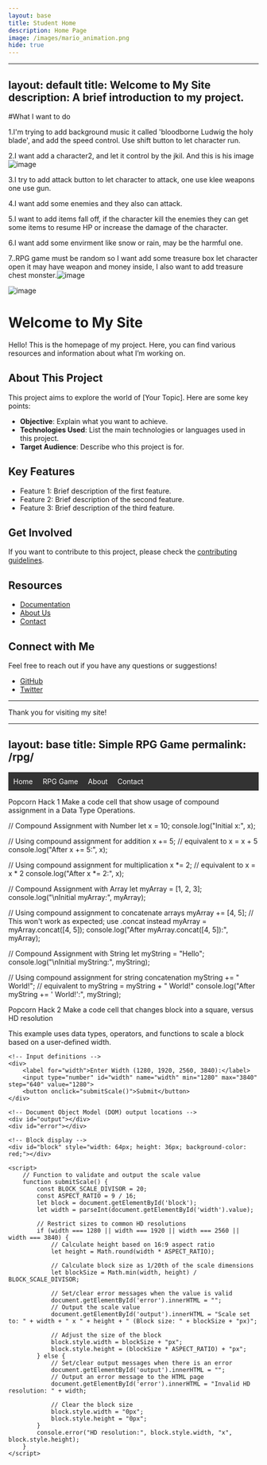 ```yaml
---
layout: base
title: Student Home 
description: Home Page
image: /images/mario_animation.png
hide: true
---
```




---
layout: default
title: Welcome to My Site
description: A brief introduction to my project.
---

#What I want to do 

1.I'm trying to add background music it called 'bloodborne Ludwig the holy blade', and add the speed control. Use shift button to let character run.

2.I want add a character2, and let it control by the jkil. And this is his image ![image](https://github.com/user-attachments/assets/78af2afb-ceed-4ebf-a65c-1a2b4cc1ad6f)

3.I try to add attack button to let character to attack, one use klee weapons one use gun.

4.I want add some enemies and they also can attack.

5.I want to add items fall off, if the character kill the enemies they can get some items to resume HP or increase the damage of the character.

6.I want add some envirment like snow or rain, may be the harmful one.

7..RPG game must be random so I want add some treasure box let character open it may have weapon and money inside, I also want to add treasure chest monster.![image](https://github.com/user-attachments/assets/dcea74e1-1dde-40b5-8a06-0bc33b4aa349)
 

![image](https://github.com/user-attachments/assets/e44c3314-0868-472b-a852-1f697b3c3b66)


# Welcome to My Site

Hello! This is the homepage of my project. Here, you can find various resources and information about what I’m working on.

## About This Project

This project aims to explore the world of [Your Topic]. Here are some key points:

- **Objective**: Explain what you want to achieve.
- **Technologies Used**: List the main technologies or languages used in this project.
- **Target Audience**: Describe who this project is for.

## Key Features

- Feature 1: Brief description of the first feature.
- Feature 2: Brief description of the second feature.
- Feature 3: Brief description of the third feature.

## Get Involved

If you want to contribute to this project, please check the [contributing guidelines](CONTRIBUTING.md).

## Resources

- [Documentation](docs/index.md)
- [About Us](about.md)
- [Contact](contact.md)

## Connect with Me

Feel free to reach out if you have any questions or suggestions!

- [GitHub](https://github.com/yourusername)
- [Twitter](https://twitter.com/yourusername)

---

Thank you for visiting my site!

---
layout: base
title: Simple RPG Game
permalink: /rpg/
---

<nav>
    <ul>
        <li><a href="/">Home</a></li>
        <li><a href="/rpg/">RPG Game</a></li>
        <li><a href="/about/">About</a></li>
        <li><a href="/contact/">Contact</a></li>
    </ul>
</nav>

<canvas id='gameCanvas'></canvas>

<script type="module" src="assets/js/GameControl.js"></script>

<style>
nav {
    background-color: #333;
    padding: 10px;
}

nav ul {
    list-style: none;
    padding: 0;
    margin: 0;
    display: flex;
}

nav li {
    margin-right: 20px;
}

nav a {
    color: white;
    text-decoration: none;
}

nav a:hover {
    text-decoration: underline;
}
</style>





Popcorn Hack 1
Make a code cell that show usage of compound assignment in a Data Type Operations.

// Compound Assignment with Number
let x = 10;
console.log("Initial x:", x);

// Using compound assignment for addition
x += 5; // equivalent to x = x + 5
console.log("After x += 5:", x);

// Using compound assignment for multiplication
x *= 2; // equivalent to x = x * 2
console.log("After x *= 2:", x);


// Compound Assignment with Array
let myArray = [1, 2, 3];
console.log("\nInitial myArray:", myArray);

// Using compound assignment to concatenate arrays
myArray += [4, 5]; // This won't work as expected; use .concat instead
myArray = myArray.concat([4, 5]);
console.log("After myArray.concat([4, 5]):", myArray);


// Compound Assignment with String
let myString = "Hello";
console.log("\nInitial myString:", myString);

// Using compound assignment for string concatenation
myString += " World!"; // equivalent to myString = myString + " World!"
console.log("After myString += ' World!':", myString);

Popcorn Hack 2
Make a code cell that changes block into a square, versus HD resolution
<!DOCTYPE html>
<html lang="en">
<head>
    <meta charset="UTF-8">
    <meta name="viewport" content="width=device-width, initial-scale=1.0">
    <title>Scale Block Example</title>
</head>
<body>
    <p>This example uses data types, operators, and functions to scale a block based on a user-defined width.</p>

    <!-- Input definitions -->
    <div>
        <label for="width">Enter Width (1280, 1920, 2560, 3840):</label>
        <input type="number" id="width" name="width" min="1280" max="3840" step="640" value="1280">
        <button onclick="submitScale()">Submit</button>
    </div>

    <!-- Document Object Model (DOM) output locations -->
    <div id="output"></div>
    <div id="error"></div>

    <!-- Block display -->
    <div id="block" style="width: 64px; height: 36px; background-color: red;"></div>

    <script>
        // Function to validate and output the scale value
        function submitScale() {
            const BLOCK_SCALE_DIVISOR = 20;
            const ASPECT_RATIO = 9 / 16;
            let block = document.getElementById('block');
            let width = parseInt(document.getElementById('width').value);
            
            // Restrict sizes to common HD resolutions
            if (width === 1280 || width === 1920 || width === 2560 || width === 3840) {
                // Calculate height based on 16:9 aspect ratio
                let height = Math.round(width * ASPECT_RATIO);
                
                // Calculate block size as 1/20th of the scale dimensions
                let blockSize = Math.min(width, height) / BLOCK_SCALE_DIVISOR;
                
                // Set/clear error messages when the value is valid
                document.getElementById('error').innerHTML = "";
                // Output the scale value
                document.getElementById('output').innerHTML = "Scale set to: " + width + " x " + height + " (Block size: " + blockSize + "px)";
                
                // Adjust the size of the block
                block.style.width = blockSize + "px";
                block.style.height = (blockSize * ASPECT_RATIO) + "px";
            } else {
                // Set/clear output messages when there is an error
                document.getElementById('output').innerHTML = "";
                // Output an error message to the HTML page
                document.getElementById('error').innerHTML = "Invalid HD resolution: " + width;

                // Clear the block size
                block.style.width = "0px";
                block.style.height = "0px";
            }
            console.error("HD resolution:", block.style.width, "x", block.style.height);
        }
    </script>
</body>
</html>

